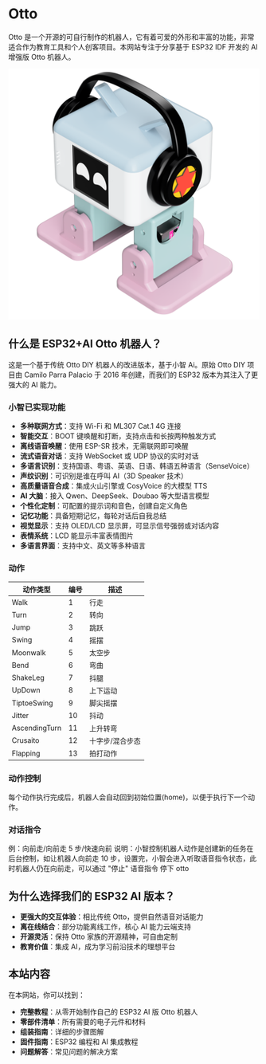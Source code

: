 # Otto

Otto 是一个开源的可自行制作的机器人，它有着可爱的外形和丰富的功能，非常适合作为教育工具和个人创客项目。本网站专注于分享基于 ESP32 IDF 开发的 AI 增强版 Otto 机器人。

![Otto DIY 机器人](./static/img/ottoRobot2.png)

## 什么是 ESP32+AI Otto 机器人？

这是一个基于传统 Otto DIY 机器人的改进版本，基于小智 Ai。原始 Otto DIY 项目由 Camilo Parra Palacio 于 2016 年创建，而我们的 ESP32 版本为其注入了更强大的 AI 能力。

### 小智已实现功能

- **多种联网方式**：支持 Wi-Fi 和 ML307 Cat.1 4G 连接
- **智能交互**：BOOT 键唤醒和打断，支持点击和长按两种触发方式
- **离线语音唤醒**：使用 ESP-SR 技术，无需联网即可唤醒
- **流式语音对话**：支持 WebSocket 或 UDP 协议的实时对话
- **多语言识别**：支持国语、粤语、英语、日语、韩语五种语言（SenseVoice）
- **声纹识别**：可识别是谁在呼叫 AI（3D Speaker 技术）
- **高质量语音合成**：集成火山引擎或 CosyVoice 的大模型 TTS
- **AI 大脑**：接入 Qwen、DeepSeek、Doubao 等大型语言模型
- **个性化定制**：可配置的提示词和音色，创建自定义角色
- **记忆功能**：具备短期记忆，每轮对话后自我总结
- **视觉显示**：支持 OLED/LCD 显示屏，可显示信号强弱或对话内容
- **表情系统**：LCD 能显示丰富表情图片
- **多语言界面**：支持中文、英文等多种语言

### 动作

| 动作类型      | 编号 | 描述            |
| ------------- | ---- | --------------- |
| Walk          | 1    | 行走            |
| Turn          | 2    | 转向            |
| Jump          | 3    | 跳跃            |
| Swing         | 4    | 摇摆            |
| Moonwalk      | 5    | 太空步          |
| Bend          | 6    | 弯曲            |
| ShakeLeg      | 7    | 抖腿            |
| UpDown        | 8    | 上下运动        |
| TiptoeSwing   | 9    | 脚尖摇摆        |
| Jitter        | 10   | 抖动            |
| AscendingTurn | 11   | 上升转弯        |
| Crusaito      | 12   | 十字步/混合步态 |
| Flapping      | 13   | 拍打动作        |

### 动作控制

每个动作执行完成后，机器人会自动回到初始位置(home)，以便于执行下一个动作。

### 对话指令

例：向前走/向前走 5 步/快速向前
说明：小智控制机器人动作是创建新的任务在后台控制，如让机器人向前走 10 步，设置完，小智会进入听取语音指令状态，此时机器人仍在向前走，可以通过 "停止" 语音指令 停下 otto

## 为什么选择我们的 ESP32 AI 版本？

- **更强大的交互体验**：相比传统 Otto，提供自然语音对话能力
- **离在线结合**：部分功能离线工作，核心 AI 能力云端支持
- **开源灵活**：保持 Otto 家族的开源精神，可自由定制
- **教育价值**：集成 AI，成为学习前沿技术的理想平台

## 本站内容

在本网站，你可以找到：

- **完整教程**：从零开始制作自己的 ESP32 AI 版 Otto 机器人
- **零部件清单**：所有需要的电子元件和材料
- **组装指南**：详细的步骤图解
- **固件指南**：ESP32 编程和 AI 集成教程
- **问题解答**：常见问题的解决方案
